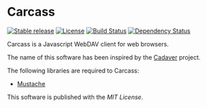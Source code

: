 Carcass
=======

[![Stable release](https://badge.fury.io/gh/xstefanox%2FCarcass.svg)](http://badge.fury.io/gh/xstefanox%2FCarcass)
[![License](https://img.shields.io/badge/license-MIT-brightgreen.svg?style=flat)](https://github.com/xstefanox/Carcass/blob/master/LICENSE)
[![Build Status](https://travis-ci.org/xstefanox/Carcass.svg?branch=master)](https://travis-ci.org/xstefanox/Carcass)
[![Dependency Status](https://david-dm.org/xstefanox/Carcass.svg?style=flat)](https://david-dm.org/xstefanox/Carcass)

Carcass is a Javascript WebDAV client for web browsers.

The name of this software has been inspired by the [Cadaver](http://www.webdav.org/cadaver/) project.

The following libraries are required to Carcass:
* [Mustache](https://github.com/janl/mustache.js)

This software is published with the *MIT License*.

